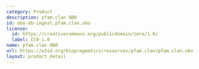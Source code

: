 ```yaml
---
category: Product
description: pfam.clan OBO
id: obo-db-ingest.pfam.clan.obo
license:
  id: https://creativecommons.org/publicdomain/zero/1.0/
  label: CC0-1.0
name: pfam.clan OBO
url: https://w3id.org/biopragmatics/resources/pfam.clan/pfam.clan.obo
layout: product_detail
---
```

